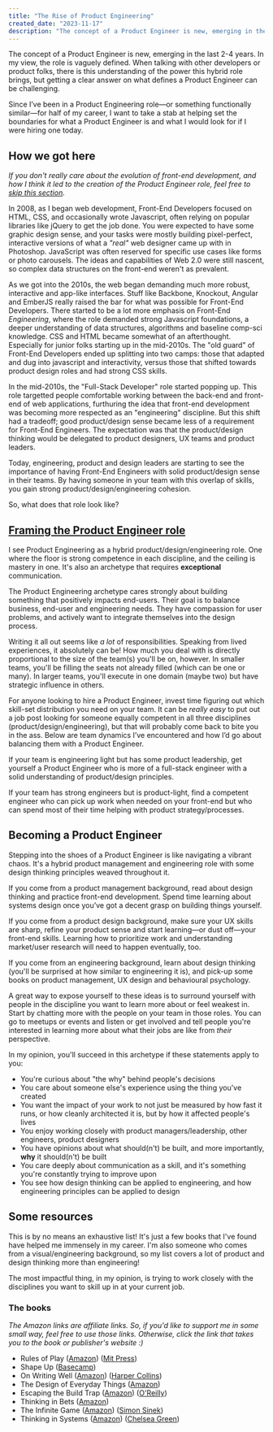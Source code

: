 ```yaml
---
title: "The Rise of Product Engineering"
created_date: "2023-11-17"
description: "The concept of a Product Engineer is new, emerging in the last 2-4 years. In my view, the role is vaguely defined. When talking with other developers or product folks, there is this understanding of the power this hybrid role brings, but getting a clear answer on what defines a Product Engineer can be challenging."
---
```

The concept of a Product Engineer is new, emerging in the last 2-4 years. In my view, the role is vaguely defined. When talking with other developers or product folks, there is this understanding of the power this hybrid role brings, but getting a clear answer on what defines a Product Engineer can be challenging.

Since I’ve been in a Product Engineering role—or something functionally similar—for half of my career, I want to take a stab at helping set the boundaries for what a Product Engineer is and what I would look for if I were hiring one today.

## How we got here
*If you don't really care about the evolution of front-end development, and how I think it led to the creation of the Product Engineer role, feel free to <a href="#framing">skip this section</a>.*

In 2008, as I began web development, Front-End Developers focused on HTML, CSS, and occasionally wrote Javascript, often relying on popular libraries like jQuery to get the job done. You were expected to have some graphic design sense, and your tasks were mostly building pixel-perfect, interactive versions of what a _"real"_ web designer came up with in Photoshop. JavaScript was often reserved for specific use cases like forms or photo carousels. The ideas and capabilities of Web 2.0 were still nascent, so complex data structures on the front-end weren't as prevalent.

As we got into the 2010s, the web began demanding much more robust, interactive and app-like interfaces. Stuff like Backbone, Knockout, Angular and EmberJS really raised the bar for what was possible for Front-End Developers. There started to be a lot more emphasis on Front-End _Engineering_, where the role demanded strong Javascript foundations, a deeper understanding of data structures, algorithms and baseline comp-sci knowledge. CSS and HTML became somewhat of an afterthought. Especially for junior folks starting up in the mid-2010s. The "old guard" of Front-End Developers ended up splitting into two camps: those that adapted and dug into javascript and interactivity, versus those that shifted towards product design roles and had strong CSS skills.

In the mid-2010s, the "Full-Stack Developer" role started popping up. This role targetted people comfortable working between the back-end and front-end of web applications, furthuring the idea that front-end development was becoming more respected as an "engineering" discipline. But this shift had a tradeoff; good product/design sense became less of a requirement for Front-End Engineers. The expectation was that the product/design thinking would be delegated to product designers, UX teams and product leaders.

Today, engineering, product and design leaders are starting to see the importance of having Front-End Engineers with solid product/design sense in their teams. By having someone in your team with this overlap of skills, you gain strong product/design/engineering cohesion.

So, what does that role look like?

<a href="#framing"><h2 id="framing">Framing the Product Engineer role</h2></a>
I see Product Engineering as a hybrid product/design/engineering role. One where the floor is strong competence in each discipline, and the ceiling is mastery in one. It's also an archetype that requires **exceptional** communication.

The Product Engineering archetype cares strongly about building something that positively impacts end-users. Their goal is to balance business, end-user and engineering needs. They have compassion for user problems, and actively want to integrate themselves into the design process.

Writing it all out seems like _a lot_ of responsibilities. Speaking from lived experiences, it absolutely can be! How much you deal with is directly proportional to the size of the team(s) you'll be on, however. In smaller teams, you'll be filling the seats not already filled (which can be one or many). In larger teams, you'll execute in one domain (maybe two) but have strategic influence in others.

For anyone looking to hire a Product Engineer, invest time figuring out which skill-set distribution you need on your team. It can be _really easy_ to put out a job post looking for someone equally competent in all three disciplines (product/design/engineering), but that will probably come back to bite you in the ass. Below are team dynamics I’ve encountered and how I’d go about balancing them with a Product Engineer.

If your team is engineering light but has some product leadership, get yourself a Product Engineer who is more of a full-stack engineer with a solid understanding of product/design principles.

If your team has strong engineers but is product-light, find a competent engineer who can pick up work when needed on your front-end but who can spend most of their time helping with product strategy/processes.

## Becoming a Product Engineer
Stepping into the shoes of a Product Engineer is like navigating a vibrant chaos. It's a hybrid product management and engineering role with some design thinking principles weaved throughout it.

If you come from a product management background, read about design thinking and practice front-end development. Spend time learning about systems design once you’ve got a decent grasp on building things yourself.

If you come from a product design background, make sure your UX skills are sharp, refine your product sense and start learning—or dust off—your front-end skills. Learning how to prioritize work and understanding market/user research will need to happen eventually, too.

If you come from an engineering background, learn about design thinking (you'll be surprised at how similar to engineering it is), and pick-up some books on product management, UX design and behavioural psychology.

A great way to expose yourself to these ideas is to surround yourself with people in the discipline you want to learn more about or feel weakest in. Start by chatting more with the people on your team in those roles. You can go to meetups or events and listen or get involved and tell people you're interested in learning more about what their jobs are like from _their_ perspective. 

In my opinion, you'll succeed in this archetype if these statements apply to you:
- You're curious about "the why" behind people's decisions
- You care about someone else's experience using the thing you've created
- You want the impact of your work to not just be measured by how fast it runs, or how cleanly architected it is, but by how it affected people's lives
- You enjoy working closely with product managers/leadership, other engineers, product designers
- You have opinions about what should(n't) be built, and more importantly, **why** it should(n't) be built
- You care deeply about communication as a skill, and it's something you're constantly trying to improve upon
- You see how design thinking can be applied to engineering, and how engineering principles can be applied to design

## Some resources
This is by no means an exhaustive list! It's just a few books that I've found have helped me immensely in my career. I'm also someone who comes from a visual/engineering background, so my list covers a lot of product and design thinking more than engineering! 

The most impactful thing, in my opinion, is trying to work closely with the disciplines you want to skill up in at your current job.

### The books
*The Amazon links are affiliate links. So, if you'd like to support me in some small way, feel free to use those links. Otherwise, click the link that takes you to the book or publisher's website :)*

- Rules of Play ([Amazon](https://amzn.to/3R4Mw6P)) ([Mit Press](https://mitpress.mit.edu/9780262240451/rules-of-play/))
- Shape Up ([Basecamp](https://basecamp.com/shapeup))
- On Writing Well ([Amazon](https://amzn.to/3QGHQTn)) ([Harper Collins](https://www.harpercollins.com/products/on-writing-well-william-zinsser?variant=32118081159202))
- The Design of Everyday Things ([Amazon](https://amzn.to/3R4i6Sg))
- Escaping the Build Trap ([Amazon](https://amzn.to/3G6Zf2O)) ([O'Reilly](https://www.oreilly.com/library/view/escaping-the-build/9781491973783/))
- Thinking in Bets ([Amazon](https://amzn.to/46j0aYr))
- The Infinite Game ([Amazon](https://amzn.to/46jLtEs)) ([Simon Sinek](https://simonsinek.com/books/the-infinite-game/))
- Thinking in Systems ([Amazon](https://amzn.to/49JbZdc)) ([Chelsea Green](https://www.chelseagreen.com/product/thinking-in-systems/))
